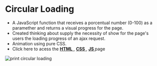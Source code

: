 # Circular Loading

 - A JavaScript function that receives a porcentual number (0-100) as a paramether and returns a visual progress for the page.
 - Created thinking about supply the necessity of show for the page's users the loading progress of an ajax request.
 - Animation using pure CSS.
 - Click here to acess the <a href="https://github.com/luizottavioc/CircularLoadingCSS/blob/main/index.html"> <b>HTML</b> </a>, <a href="https://github.com/luizottavioc/CircularLoadingCSS/blob/main/styles.css"> <b>CSS</b> </a>, <a href="https://github.com/luizottavioc/CircularLoadingCSS/blob/main/script.js"><b> JS </b> </a> page

![print circular loading](https://user-images.githubusercontent.com/89395176/148816529-a452e852-883c-4c32-9bcd-988c4f81de19.png)
